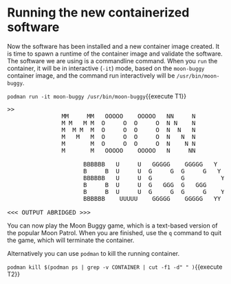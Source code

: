 # Running the new containerized software

Now the software has been installed and a new container image created.  It is
time to spawn a runtime of the container image and validate the software.  The
software we are using is a commandline command.  When you `run` the container,
it will be in interactive (`-it`) mode, based on the `moon-buggy` container
image, and the command run interactively will be `/usr/bin/moon-buggy`.

`podman run -it moon-buggy /usr/bin/moon-buggy`{{execute T1}}

<pre class="file"
<<< OUTPUT ABRIDGED >>>
               MM     MM   OOOOO    OOOOO   NN     N
               M M   M M  O     O  O     O  N N    N
               M  M M  M  O     O  O     O  N  N   N
               M   M   M  O     O  O     O  N   N  N
               M       M  O     O  O     O  N    N N
               M       M   OOOOO    OOOOO   N     NN

                     BBBBBB   U     U   GGGGG    GGGGG   Y     Y
                     B     B  U     U  G     G  G     G   Y   Y
                     BBBBBB   U     U  G        G          Y Y
                     B     B  U     U  G   GGG  G   GGG     Y
                     B     B  U     U  G     G  G     G    Y
                     BBBBBB    UUUUU    GGGGG    GGGGG   YY

<<< OUTPUT ABRIDGED >>>
</pre>

You can now play the Moon Buggy game, which is a text-based version of the
popular Moon Patrol.  When you are finished, use the `q` command to quit the
game, which will terminate the container.

Alternatively you can use `podman` to kill the running container.

`podman kill $(podman ps | grep -v CONTAINER | cut -f1 -d" " )`{{execute T2}}

